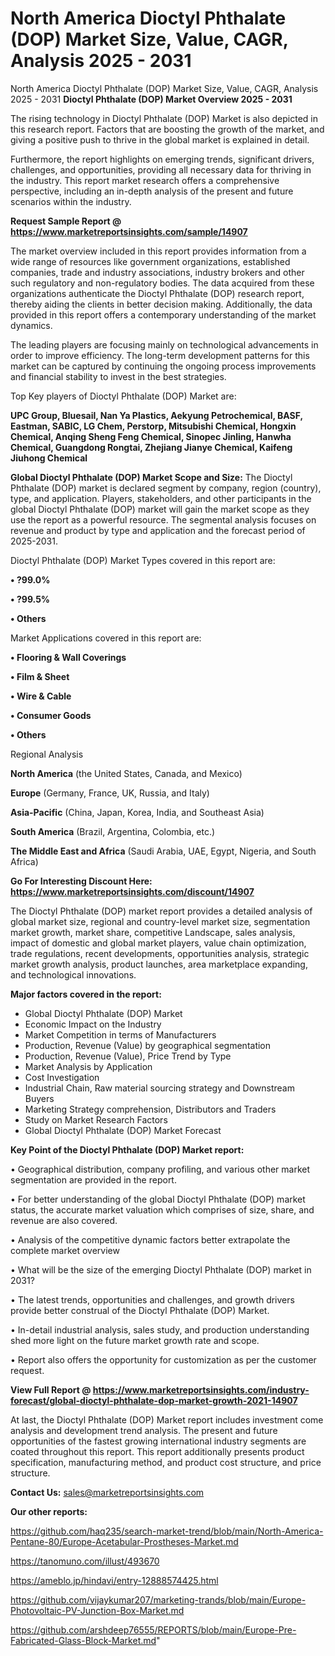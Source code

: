 # North America Dioctyl Phthalate (DOP) Market Size, Value, CAGR, Analysis 2025 - 2031
North America Dioctyl Phthalate (DOP) Market Size, Value, CAGR, Analysis 2025 - 2031
<Strong> Dioctyl Phthalate (DOP) Market Overview 2025 - 2031</strong>

The rising technology in Dioctyl Phthalate (DOP) Market is also depicted in this research report. Factors that are boosting the growth of the market, and giving a positive push to thrive in the global market is explained in detail.

Furthermore, the report highlights on emerging trends, significant drivers, challenges, and opportunities, providing all necessary data for thriving in the industry. This report market research offers a comprehensive perspective, including an in-depth analysis of the present and future scenarios within the industry.

<strong>Request Sample Report @ <a href=https://www.marketreportsinsights.com/sample/14907>https://www.marketreportsinsights.com/sample/14907</a></strong>

The market overview included in this report provides information from a wide range of resources like government organizations, established companies, trade and industry associations, industry brokers and other such regulatory and non-regulatory bodies. The data acquired from these organizations authenticate the Dioctyl Phthalate (DOP) research report, thereby aiding the clients in better decision making. Additionally, the data provided in this report offers a contemporary understanding of the market dynamics.

The leading players are focusing mainly on technological advancements in order to improve efficiency. The long-term development patterns for this market can be captured by continuing the ongoing process improvements and financial stability to invest in the best strategies.

Top Key players of Dioctyl Phthalate (DOP) Market are:

<strong>UPC Group, Bluesail, Nan Ya Plastics, Aekyung Petrochemical, BASF, Eastman, SABIC, LG Chem, Perstorp, Mitsubishi Chemical, Hongxin Chemical, Anqing Sheng Feng Chemical, Sinopec Jinling, Hanwha Chemical, Guangdong Rongtai, Zhejiang Jianye Chemical, Kaifeng Jiuhong Chemical</strong>

<strong><b>Global Dioctyl Phthalate (DOP) Market Scope and Size:</b></strong>
The Dioctyl Phthalate (DOP) market is declared segment by company, region (country), type, and application. Players, stakeholders, and other participants in the global Dioctyl Phthalate (DOP) market will gain the market scope as they use the report as a powerful resource. The segmental analysis focuses on revenue and product by type and application and the forecast period of 2025-2031.

Dioctyl Phthalate (DOP) Market Types covered in this report are:

<strong>• ?99.0%

• ?99.5%

• Others</strong>

Market Applications covered in this report are:

<strong>• Flooring & Wall Coverings

• Film & Sheet

• Wire & Cable

• Consumer Goods

• Others</strong> 

Regional Analysis

<strong>North America</strong> (the United States, Canada, and Mexico)

<strong>Europe</strong> (Germany, France, UK, Russia, and Italy)

<strong>Asia-Pacific</strong> (China, Japan, Korea, India, and Southeast Asia)

<strong>South America</strong> (Brazil, Argentina, Colombia, etc.)

<strong>The Middle East and Africa</strong> (Saudi Arabia, UAE, Egypt, Nigeria, and South Africa)

<strong>Go For Interesting Discount Here: <a href=https://www.marketreportsinsights.com/discount/14907>https://www.marketreportsinsights.com/discount/14907</a></strong>

The Dioctyl Phthalate (DOP) market report provides a detailed analysis of global market size, regional and country-level market size, segmentation market growth, market share, competitive Landscape, sales analysis, impact of domestic and global market players, value chain optimization, trade regulations, recent developments, opportunities analysis, strategic market growth analysis, product launches, area marketplace expanding, and technological innovations.

<strong><b>Major factors covered in the report:</b></strong>
<ul>
  <li>Global Dioctyl Phthalate (DOP) Market </li>
  <li>Economic Impact on the Industry</li>
  <li>Market Competition in terms of Manufacturers</li>
  <li>Production, Revenue (Value) by geographical segmentation</li>
  <li>Production, Revenue (Value), Price Trend by Type</li>
  <li>Market Analysis by Application</li>
  <li>Cost Investigation</li>
  <li>Industrial Chain, Raw material sourcing strategy and Downstream Buyers</li>
  <li>Marketing Strategy comprehension, Distributors and Traders</li>
  <li>Study on Market Research Factors</li>
  <li>Global Dioctyl Phthalate (DOP) Market Forecast</li>
</ul>

<strong><b>Key Point of the Dioctyl Phthalate (DOP) Market report:</b></strong>

• Geographical distribution, company profiling, and various other market segmentation are provided in the report.

• For better understanding of the global Dioctyl Phthalate (DOP) market status, the accurate market valuation which comprises of size, share, and revenue are also covered.

• Analysis of the competitive dynamic factors better extrapolate the complete market overview

• What will be the size of the emerging Dioctyl Phthalate (DOP) market in 2031?

• The latest trends, opportunities and challenges, and growth drivers provide better construal of the Dioctyl Phthalate (DOP) Market.

• In-detail industrial analysis, sales study, and production understanding shed more light on the future market growth rate and scope.

• Report also offers the opportunity for customization as per the customer request.

<strong><b>View Full Report @ <a href=https://www.marketreportsinsights.com/industry-forecast/global-dioctyl-phthalate-dop-market-growth-2021-14907>https://www.marketreportsinsights.com/industry-forecast/global-dioctyl-phthalate-dop-market-growth-2021-14907</a></b></strong>


At last, the Dioctyl Phthalate (DOP) Market report includes investment come analysis and development trend analysis. The present and future opportunities of the fastest growing international industry segments are coated throughout this report. This report additionally presents product specification, manufacturing method, and product cost structure, and price structure.

<strong>Contact Us:</strong>
sales@marketreportsinsights.com

<strong>Our other reports:</strong>

<a href=https://github.com/haq235/search-market-trend/blob/main/North-America-Pentane-80/Europe-Acetabular-Prostheses-Market.md>https://github.com/haq235/search-market-trend/blob/main/North-America-Pentane-80/Europe-Acetabular-Prostheses-Market.md</a>

<a href=https://tanomuno.com/illust/493670>https://tanomuno.com/illust/493670</a>

<a href=https://ameblo.jp/hindavi/entry-12888574425.html>https://ameblo.jp/hindavi/entry-12888574425.html</a>

<a href=https://github.com/vijaykumar207/marketing-trands/blob/main/Europe-Photovoltaic-PV-Junction-Box-Market.md>https://github.com/vijaykumar207/marketing-trands/blob/main/Europe-Photovoltaic-PV-Junction-Box-Market.md</a>

<a href=https://github.com/arshdeep76555/REPORTS/blob/main/Europe-Pre-Fabricated-Glass-Block-Market.md>https://github.com/arshdeep76555/REPORTS/blob/main/Europe-Pre-Fabricated-Glass-Block-Market.md</a>"
